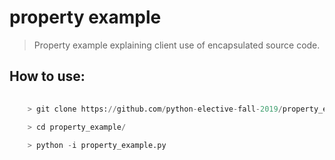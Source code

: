 # property example
> Property example explaining client use of encapsulated source code.

## How to use:
````python
	
	> git clone https://github.com/python-elective-fall-2019/property_example.git
	
	> cd property_example/

	> python -i property_example.py

	


````

